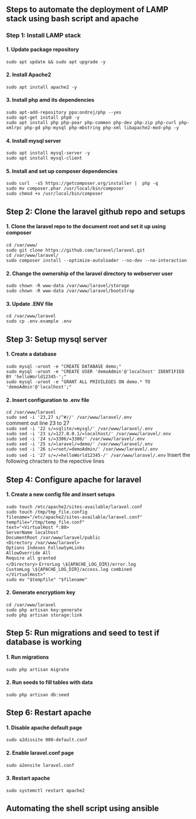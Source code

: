 ## Steps to automate the deployment of LAMP stack using bash script and apache 
### Step 1: Install LAMP stack
#### 1. Update package repository
`sudo apt update && sudo apt upgrade -y`
#### 2. Install Apache2
`sudo apt install apache2 -y`
#### 3. Install php amd its dependencies
`sudo apt-add-repository ppa:ondrej/php --yes`  
`sudo apt-get install php8 -y`  
`sudo apt install php php-pear php-common php-dev php-zip php-curl php-xmlrpc php-gd php-mysql php-mbstring php-xml libapache2-mod-php -y`
#### 4. Install mysql server
`sudo apt install mysql-server -y`  
`sudo apt install mysql-client`
#### 5. Install and set up composer dependencies 
`sudo curl  -sS https://getcomposer.org/installer |  php -q`  
`sudo mv composer.phar /usr/local/bin/composer`  
`sudo chmod +x /usr/local/bin/composer`
## Step 2: Clone the laravel github repo and setups
#### 1. Clone the laravel repo to the document root and set it up using composer
`cd /var/www/`  
`sudo git clone https://github.com/laravel/laravel.git`  
`cd /var/www/laravel/`   
`sudo composer install --optimize-autoloader --no-dev --no-interaction`  
#### 2. Change the ownership of the laravel directory to webserver user
`sudo chown -R www-data /var/www/laravel/storage`  
`sudo chown -R www-data /var/www/laravel/bootstrap`  
#### 3. Update .ENV file
`cd /var/www/laravel`  
`sudo cp .env.example .env`  
## Step 3: Setup mysql server  
#### 1. Create a database
`sudo mysql -uroot -e "CREATE DATABASE demo;"`  
`sudo mysql -uroot -e "CREATE USER 'demoAdmin'@'localhost' IDENTIFIED BY 'helloWorld12345-';"`  
`sudo mysql -uroot -e "GRANT ALL PRIVILEGES ON demo.* TO 'demoAdmin'@'localhost';"`  
#### 2. Insert configuration to .env file
`cd /var/www/laravel`    
`sudo sed -i '23,27 s/^#//' /var/www/laravel/.env`   
comment out line 23 to 27  
`sudo sed -i '22 s/=sqlite/=mysql/' /var/www/laravel/.env`  
`sudo sed -i '23 s/=127.0.0.1/=localhost/' /var/www/laravel/.env`  
`sudo sed -i '24 s/=3306/=3306/' /var/www/laravel/.env`  
`sudo sed -i '25 s/=laravel/=demo/' /var/www/laravel/.env`  
`sudo sed -i '26 s/=root/=demoAdmin/' /var/www/laravel/.env`  
`sudo sed -i '27 s/=/=helloWorld12345-/' /var/www/laravel/.env`
Insert the following chracters to the repective lines
## Step 4: Configure apache for laravel
#### 1. Create a new config file and insert setups
`sudo touch /etc/apache2/sites-available/laravel.conf`  
`sudo touch /tmp/tmp_file.config`  
`filename="/etc/apache2/sites-available/laravel.conf"`  
`tempfile="/tmp/temp_file.conf"`  
`text="<VirtualHost *:80>`  
   `ServerName localhost`  
   `DocumentRoot /var/www/laravel/public`  
   `<Directory /var/www/laravel>`  
      `Options Indexes FollowSymLinks`  
      `AllowOverride All`    
      `Require all granted`  
   `</Directory>`
   `ErrorLog \${APACHE_LOG_DIR}/error.log`  
   `CustomLog \${APACHE_LOG_DIR}/access.log combined`  
`</VirtualHost>"`  
`sudo mv "$tempfile" "$filename"`
#### 2. Generate encryptiom key
`cd /var/www/laravel`  
`sudo php artisan key:generate`  
`sudo php artisan storage:link`
## Step 5: Run migrations and seed to test if database is working
#### 1. Run migrations
`sudo php artisan migrate`
#### 2. Run seeds to fill tables with data
`sudo php artisan db:seed`
## Step 6: Restart apache
#### 1. Disable apache default page
`sudo a2dissite 000-default.conf`
#### 2. Enable laravel.conf page
`sudo a2ensite laravel.conf`
#### 3. Restart apache
`sudo systemctl restart apache2`
## Automating the shell script using ansible
